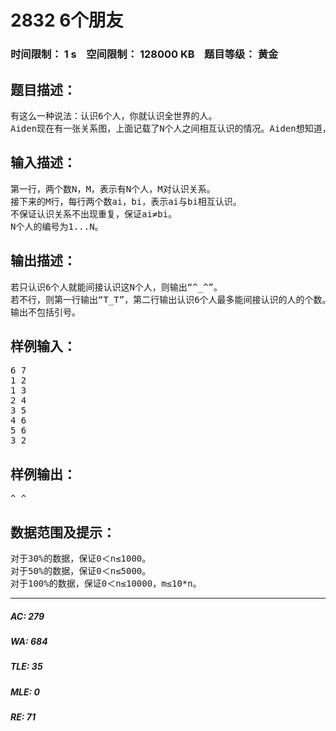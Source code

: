 # 2832 6个朋友   
### 时间限制： 1 s&nbsp;&nbsp;&nbsp;&nbsp;空间限制： 128000 KB&nbsp;&nbsp;&nbsp;&nbsp;题目等级： 黄金  
## 题目描述：  

<pre>
有这么一种说法：认识6个人，你就认识全世界的人。
Aiden现在有一张关系图，上面记载了N个人之间相互认识的情况。Aiden想知道，他能否只认识6个人就能间接认识这N个人呢？
</pre>
  
  
## 输入描述：  

<pre>
第一行，两个数N，M，表示有N个人，M对认识关系。
接下来的M行，每行两个数ai，bi，表示ai与bi相互认识。
不保证认识关系不出现重复，保证ai≠bi。
N个人的编号为1...N。
</pre>
  
  
## 输出描述：  

<pre>
若只认识6个人就能间接认识这N个人，则输出“^_^”。
若不行，则第一行输出“T_T”，第二行输出认识6个人最多能间接认识的人的个数。
输出不包括引号。
</pre>
  
  
## 样例输入：  

<pre>
6 7
1 2
1 3
2 4
3 5
4 6
5 6
3 2
</pre>
  
  
## 样例输出：  

<pre>
^_^
</pre>
  
  
## 数据范围及提示：  

<pre>
对于30%的数据，保证0＜n≤1000。
对于50%的数据，保证0＜n≤5000。
对于100%的数据，保证0＜n≤10000，m≤10*n。
</pre>
  
  
***  

##### AC: 279  
##### WA: 684  
##### TLE: 35  
##### MLE: 0  
##### RE: 71  
